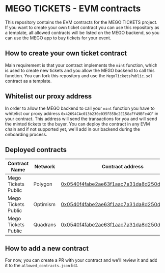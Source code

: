 # MEGO TICKETS - EVM contracts

This repository contains the EVM contracts for the MEGO TICKETS project. 
If you want to create your own ticket contract you can use this repository as a template, all allowed contracts will be listed on the MEGO backend, so you can use the MEGO app to buy tickets for your event.

## How to create your own ticket contract

Main requirement is that your contract implements the `mint` function, which is used to create new tickets and you allow the MEGO backend to call this function. You can fork this repository and use the `MegoTicketsPublic.sol` contract as a template.

## Whitelist our proxy address

In order to allow the MEGO backend to call your `mint` function you have to whitelist our proxy address `0x42694CAc013b230e035F85Bc2E158aFf49BFe4CF` in your contract. This address will send the transactions for you and will send the minted tickets to the buyer. You can deploy the contract in any EVM chain and if not supported yet, we'll add in our backend during the onboarding process.

## Deployed contracts

| Contract Name | Network | Contract address |
| --- | --- | --- |
| Mego Tickets Public | Polygon | [0x0540f4fabe2ae63f1aac7a31da8d250d6c5cda84](https://polygonscan.com/address/0x0540f4fabe2ae63f1aac7a31da8d250d6c5cda84) |
| Mego Tickets Public | Optimism | [0x0540f4fabe2ae63f1aac7a31da8d250d6c5cda84](https://optimistic.etherscan.io/address/0x0540f4fabe2ae63f1aac7a31da8d250d6c5cda84) |
| Mego Tickets Public | Quadrans | [0x0540f4fabe2ae63f1aac7a31da8d250d6c5cda84](https://explorer.quadrans.io/address/0x0540F4fabE2AE63f1aaC7A31DA8d250d6c5CDa84/transactions) |

## How to add a new contract

For now, you can create a PR with your contract and we'll review it and add it to the `allowed_contracts.json` list.